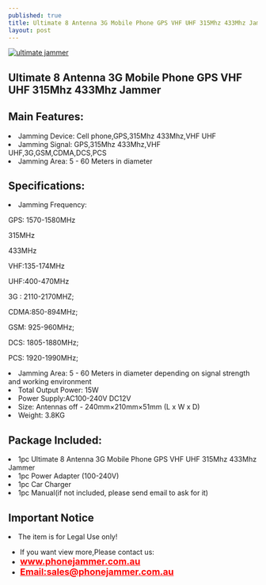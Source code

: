 ```yaml
---
published: true
title: Ultimate 8 Antenna 3G Mobile Phone GPS VHF UHF 315Mhz 433Mhz Jammer
layout: post
---
```

<a href="http://www.phonejammer.com.au/ultimate-8-antenna-3g-mobile-phone-gps-vhf-uhf-315mhz-433mhz-jammer-p-85.html"><img src="http://www.phonejammer.com.au/images/jammera/au3gjammer150629008_04.jpg"  alt="ultimate jammer"/></a>


 <div class="std"> <h2>Ultimate 8 Antenna 3G Mobile Phone GPS VHF UHF 315Mhz 433Mhz Jammer</h2><h2>Main Features:</h2><li>Jamming Device: Cell phone,GPS,315Mhz 433Mhz,VHF UHF</li><li>Jamming Signal: GPS,315Mhz 433Mhz,VHF UHF,3G,GSM,CDMA,DCS,PCS</li><li>Jamming Area: 5 - 60 Meters in diameter</li><h2>Specifications:</h2><li>Jamming Frequency:<p>GPS: 1570-1580MHz</p><p>315MHz</p><p>433MHz</p><p>VHF:135-174MHz</p><p>UHF:400-470MHz</p><p>3G : 2110-2170MHZ;</p><p>CDMA:850-894MHz;</p> <p>GSM: 925-960MHz;</p><p>DCS: 1805-1880MHz;</p><p>PCS: 1920-1990MHz;</p></li><li>Jamming Area: 5 - 60 Meters in diameter depending on signal strength and working environment</li><li>Total Output Power: 15W</li><li>Power Supply:AC100-240V  DC12V</li><li>Size: Antennas off -  240mm×210mm×51mm (L x W x D)</li><li>Weight: 3.8KG</li><h2>Package Included:</h2><li>1pc Ultimate 8 Antenna 3G Mobile Phone GPS VHF UHF 315Mhz 433Mhz Jammer</li><li>1pc Power Adapter (100-240V)</li><li>1pc Car Charger</li><li>1pc Manual(if not included, please send email to ask for it)</li><h2>Important Notice</h2><li>The item is for Legal Use only!</li><!--html--> </div>




<div><ul>
<li>If you want view more,Please contact us:</li>
<li><a href="www.phonejammer.com.au"  title="www.phonejammer.com.au" style="font-size:18px; font-weight:bold; color:#F00;">www.phonejammer.com.au</a></li>
<li><a href="Mailto:sales@phonejammer.com.au" style="font-size:18px; font-weight:bold; color:#F00;">Email:sales@phonejammer.com.au</a></li>
</ul></div>